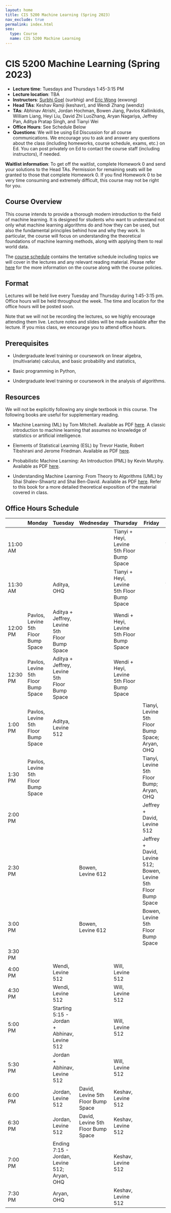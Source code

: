```yaml
---
layout: home
title: CIS 5200 Machine Learning (Spring 2023)
nav_exclude: true
permalink: index.html
seo:
  type: Course
  name: CIS 5200 Machine Learning
---
```


# CIS 5200 Machine Learning (Spring 2023)

- **Lecture time**: Tuesdays and Thursdays 1:45-3:15 PM
- **Lecture location**: TBA
- **Instructors**: [Surbhi Goel](https://www.surbhigoel.com) (surbhig) and [Eric Wong](https://www.cis.upenn.edu/~exwong/) (exwong)
- **Head TAs**: Keshav Ramji (keshavr), and Wendi Zhang (wendiz)
- **TAs**: Abhinav Atrishi, Jordan Hochman, Bowen Jiang, Pavlos Kallinikidis, William Liang, Heyi Liu, David Zhi LuoZhang, Aryan Nagariya, Jeffrey Pan, Aditya Pratap Singh, and Tianyi Wei
- **Office Hours**: See Schedule Below
- **Questions**: We will be using Ed Discussion for all course communications. We encourage you to ask and answer any questions about the class (including homeworks, course schedule, exams, etc.) on Ed. You can post privately on Ed to contact the course staff (including instructors), if needed.

**Waitlist information**: To get off the waitlist, complete Homework 0 and send your solutions to the Head TAs. Permission for remaining seats will be granted to those that complete Homework 0. If you find Homework 0 to be very time consuming and extremely difficult, this course may not be right for you. 

## Course Overview

This course intends to provide a thorough modern introduction to the field of machine learning. It is designed for students who want to understand not only what machine learning algorithms do and how they can be used, but also the fundamental principles behind how and why they work. In particular, the course will focus on understanding the theoretical foundations of machine learning methods, along with applying them to real world data.

The [course schedule](calendar.md) contains the tentative schedule including topics we will cover in the lectures and any relevant reading material. Please refer [here](about.md) for the more information on the course along with the course policies.

## Format

Lectures will be held live every Tuesday and Thursday during 1:45-3:15 pm. Office hours will be held throughout the week. The time and location for the office hours will be posted soon.

Note that we will not be recording the lectures, so we highly encourage attending them live. Lecture notes and slides will be made available after the lecture. If you miss class, we encourage you to attend office hours.

## Prerequisites

- Undergraduate level training or coursework on linear algebra, (multivariate) calculus, and basic probability and statistics,

- Basic programming in Python,

- Undergraduate level training or coursework in the analysis of algorithms.


## Resources 

We will not be explicitly following any single textbook in this course. The following books are useful for supplementary reading.

- Machine Learning (ML) by Tom Mitchell. Available as PDF [here](http://www.cs.cmu.edu/~tom/mlbook.html). A classic introduction to machine learning that assumes no knowledge of statistics or artificial intelligence. 

- Elements of Statistical Learning (ESL) by Trevor Hastie, Robert Tibshirani and Jerome Friedman. Available as PDF [here](https://hastie.su.domains/Papers/ESLII.pdf).

- Probabilistic Machine Learning: An Introduction (PML) by Kevin Murphy. Available as PDF [here](https://probml.github.io/pml-book/book1.html).

- Understanding Machine Learning: From Theory to Algorithms (UML) by Shai Shalev-Shwartz and Shai Ben-David. Available as PDF [here](https://www.cs.huji.ac.il/~shais/UnderstandingMachineLearning/understanding-machine-learning-theory-algorithms.pdf). Refer to this book for a more detailed theoretical exposition of the material covered in class.

## Office Hours Schedule

|  | Monday | Tuesday | Wednesday | Thursday | Friday | Saturday | Sunday |
| ------------ | ------------- | ------------- | ------------- | ------------- | ------------- | ------------- | ------------- | 
| 11:00 AM  |   |   |   | Tianyi + Heyi, Levine 5th Floor Bump Space  |   | Abhinav, Levine 512  |   |
| 11:30 AM  |   | Aditya, OHQ |   | Tianyi + Heyi, Levine 5th Floor Bump Space |   | Abhinav, Levine 512 |   |
| 12:00 PM  | Pavlos, Levine 5th Floor Bump Space  | Aditya + Jeffrey, Levine 5th Floor Bump Space |   | Wendi + Heyi, Levine 5th Floor Bump Space |   |   |   |
| 12:30 PM  | Pavlos, Levine 5th Floor Bump Space  | Aditya + Jeffrey, Levine 5th Floor Bump Space |   | Wendi + Heyi, Levine 5th Floor Bump Space |   |  |   |
| 1:00 PM  | Pavlos, Levine 5th Floor Bump Space   | Aditya, Levine 512 |   |  | Tianyi, Levine 5th Floor Bump Space; Aryan, OHQ |   |  |
| 1:30 PM  | Pavlos, Levine 5th Floor Bump Space   |  |   |  | Tianyi, Levine 5th Floor Bump; Aryan, OHQ |   |   |
| 2:00 PM  |   |   |   |   | Jeffrey + David, Levine 512 |   |   |
| 2:30 PM  |    |  | Bowen, Levine 612  |   | Jeffrey + David, Levine 512; Bowen, Levine 5th Floor Bump Space |   |   |
| 3:00 PM  |    |   | Bowen, Levine 612  |   |  Bowen, Levine 5th Floor Bump Space |  |   |
| 3:30 PM  |    |   |   |   |   |  |   |
| 4:00 PM  |    | Wendi, Levine 512  |   | Will, Levine 512  |   |   |  |
| 4:30 PM  |    | Wendi, Levine 512  |   | Will, Levine 512  |   |   |  |
| 5:00 PM  |    | Starting 5:15 - Jordan + Abhinav, Levine 512  |  | Will, Levine 512  |   |  |   |
| 5:30 PM  |    | Jordan + Abhinav, Levine 512  |  | Will, Levine 512  |   |  |   |
| 6:00 PM  |    | Jordan, Levine 512  | David, Levine 5th Floor Bump Space  | Keshav, Levine 512  |   |   |   |
| 6:30 PM  |    | Jordan, Levine 512  | David, Levine 5th Floor Bump Space  | Keshav, Levine 512  |   |   |
| 7:00 PM  |    | Ending 7:15 - Jordan, Levine 512; Aryan, OHQ  |   | Keshav, Levine 512  |   |   |   |
| 7:30 PM  |    | Aryan, OHQ |  | Keshav, Levine 512  |   |  |   |   
